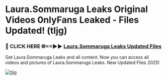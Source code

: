 # Laura.Sommaruga Leaks Original Videos 0nlyFans Leaked - Files Updated! (tljg)

<h3>🔴 CLICK HERE 🌐==►► <a href="https://tinyurl.com/2jnfzry5" rel="nofollow">Laura.Sommaruga Leaks Updated Files</a></h3>

Get Laura.Sommaruga Leaks and all content. Now you can access all videos and pictures of Laura.Sommaruga Leaks. New Updated Files 2025!

[![tljg](https://i.imgur.com/GyGTBgg.gif)](https://tinyurl.com/2jnfzry5)
